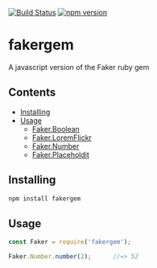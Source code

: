 [![Build Status](https://travis-ci.org/mrstebo/fakergem.svg?branch=master)](https://travis-ci.org/mrstebo/fakergem)
[![npm version](https://badge.fury.io/js/fakergem.svg)](https://badge.fury.io/js/fakergem)

# fakergem
A javascript version of the Faker ruby gem

Contents
--------

- [Installing](#installing)
- [Usage](#usage)
  - [Faker.Boolean](doc/boolean.md)
  - [Faker.LoremFlickr](doc/lorem_flickr.md)
  - [Faker.Number](doc/number.md)
  - [Faker.Placeholdit](doc/placeholdit.md)

## Installing

```bash
npm install fakergem
```

## Usage

```js
const Faker = require('fakergem');

Faker.Number.number(2);      //=> 52
```
